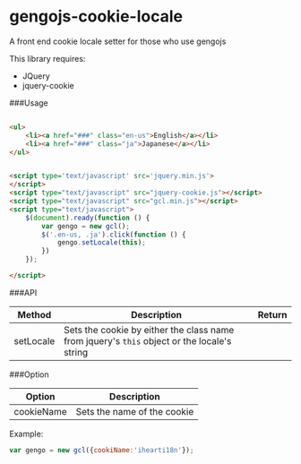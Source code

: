 gengojs-cookie-locale
=====================

A front end cookie locale setter for those who use gengojs

This library requires:

* JQuery
* jquery-cookie

###Usage

```html

<ul>
	<li><a href="###" class="en-us">English</a></li>
	<li><a href="###" class="ja">Japanese</a></li>
</ul>


<script type='text/javascript' src='jquery.min.js'>
</script>
<script type="text/javascript" src="jquery-cookie.js"></script>
<script type="text/javascript" src="gcl.min.js"></script>
<script type="text/javascript">
	$(document).ready(function () {
		var gengo = new gcl();
		$('.en-us, .ja').click(function () {
			gengo.setLocale(this);
		})
	});

</script>

```

###API

|Method   |Description   |Return   |
|---------|--------------|---------|
|setLocale|Sets the cookie by either the class name from jquery's `this` object or the locale's string|   |

###Option

|Option   |Description|
|---------|-----------|
|cookieName| Sets the name of the cookie

Example:

```js
var gengo = new gcl({cookiName:'ihearti18n'});
```